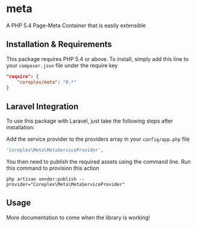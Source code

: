 # meta
A PHP 5.4 Page-Meta Container that is easily extensible

Installation & Requirements
---------------------------
This package requires PHP 5.4 or above. To install, simply add this line to
your `composer.json` file under the require key

```json
"require": {
    "coreplex/meta": "0.*"
}
```

Laravel Integration
-------------------
To use this package with Laravel, just take the following steps after
installation:

Add the service provider to the providers array in your `config/app.php` file
```php
'Coreplex\Meta\MetaServiceProvider',
```

You then need to publish the required assets using the command line. Run this
command to provision this action
```shell
php artisan vendor:publish --provider="Coreplex\Meta\MetaServiceProvider"
```

Usage
-----
More documentation to come when the library is working!